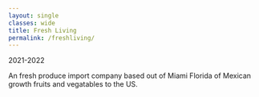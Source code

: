 ```yaml
---
layout: single
classes: wide
title: Fresh Living
permalink: /freshliving/
---
```

2021-2022

An fresh produce import company based out of Miami Florida of Mexican growth fruits and vegatables to the US.